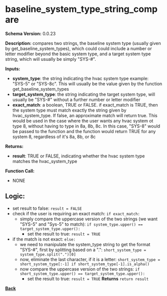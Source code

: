 # baseline_system_type_string_compare

**Schema Version:** 0.0.23

**Description:** compares two strings, the baseline system type (usually given by get_baseline_system_types), which could could include a number or letter modifier beyond the basic system type, and a target system type string, which will usually be simply "SYS-#".

**Inputs:**  
- **system_type**: the string indicating the hvac system type example: "SYS-5" or "SYS-8c".  This will usually be the value given by the function get_baseline_system_types
- **target_system_type**: the string indicating the target system type, will usually be "SYS-#" without a further number or letter modifier
- **exact_match**: a boolean, TRUE or FALSE.  if exact_match is TRUE, then the system type must match exactly the string given by hvac_system_type.  If false, an approximate match will return true.  This would be used in the case where the user wants any hvac system ot type 8, without having to type in 8a, 8b, 8c.  In this case, "SYS-8" would be passed to the function and the function would return TRUE for any system 8, regardless of it's 8a, 8b, or 8c

**Returns:**  
- **result**: TRUE or FALSE, indicating whether the hvac system type matches the hvac_system_type
 
**Function Call:**

- NONE

## Logic:
- set result to false: `result = FALSE`
- check if the user is requiring an exact match: `if exact_match:`
  - simply compare the uppercase version of the two strings (we want "SYS-5" and "Sys-5" to match): `if system_type.upper() == target_system_type.upper():`
    - set the result to true: `result = TRUE`
- if the match is not exact: `else:`
  - we need to manipulate the system_type string to get the format "SYS-#", first by splitting based on a ".": `short_system_type = system_type.split(".")[0]`
  - now, eliminate the last character, if it is a letter: `short_system_type = short_system_type[:-1] if short_system_type[-1].is_alpha()`
  - now compare the uppercase version of the two strings: `if short_system_type.upper() == target_system_type.upper():`
    - set the result to true: `result = TRUE`
**Returns**  `return result`

**[Back](../_toc.md)**














